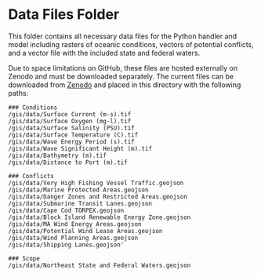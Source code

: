 # Data Files Folder

This folder contains all necessary data files for the Python handler and model including rasters of oceanic conditions, vectors of potential conflicts, and a vector file with the included state and federal waters.

Due to space limitations on GitHub, these files are hosted externally on Zenodo and must be downloaded separately. The current files can be downloaded from [Zenodo](https://zenodo.org) and placed in this directory with the following paths:

    ### Conditions
    /gis/data/Surface Current (m-s).tif
    /gis/data/Surface Oxygen (mg-l).tif
    /gis/data/Surface Salinity (PSU).tif
    /gis/data/Surface Temperature (C).tif
    /gis/data/Wave Energy Period (s).tif
    /gis/data/Wave Significant Height (m).tif
    /gis/data/Bathymetry (m).tif
    /gis/data/Distance to Port (m).tif

    ### Conflicts
    /gis/data/Very High Fishing Vessel Traffic.geojson
    /gis/data/Marine Protected Areas.geojson
    /gis/data/Danger Zones and Restricted Areas.geojson
    /gis/data/Submarine Transit Lanes.geojson
    /gis/data/Cape Cod TORPEX.geojson
    /gis/data/Block Island Renewable Energy Zone.geojson
    /gis/data/MA Wind Energy Areas.geojson
    /gis/data/Potential Wind Lease Areas.geojson
    /gis/data/Wind Planning Areas.geojson
    /gis/data/Shipping Lanes.geojson'

    ### Scope
    /gis/data/Northeast State and Federal Waters.geojson